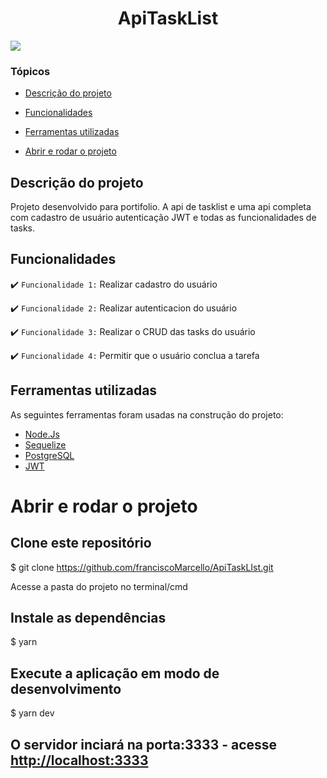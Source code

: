 <h1 align="center"> ApiTaskList </h1>
<p >
<img src="http://img.shields.io/static/v1?label=STATUS&message=CONCLUIDO&color=GREEN&style=for-the-badge"/>
</p>

### Tópicos 

- [Descrição do projeto](#descrição-do-projeto)

- [Funcionalidades](#funcionalidades)

- [Ferramentas utilizadas](#ferramentas-utilizadas)

- [Abrir e rodar o projeto](#abrir-e-rodar-o-projeto)


## Descrição do projeto 
Projeto desenvolvido para portifolio. A api de tasklist e uma api completa com cadastro de usuário autenticação JWT e todas as funcionalidades de tasks.



## Funcionalidades

:heavy_check_mark: `Funcionalidade 1:` Realizar cadastro do usuário

:heavy_check_mark: `Funcionalidade 2:` Realizar autenticacion do usuário

:heavy_check_mark: `Funcionalidade 3:` Realizar o CRUD das tasks do usuário

:heavy_check_mark: `Funcionalidade 4:` Permitir que o usuário conclua a tarefa




## Ferramentas utilizadas


As seguintes ferramentas foram usadas na construção do projeto:


- [Node.Js](https://nodejs.org/en/)
- [Sequelize](https://sequelize.org/)
- [PostgreSQL](https://www.postgresql.org/)
- [JWT](https://jwt.io/)

  
# Abrir e rodar o projeto
## Clone este repositório
$ git clone <https://github.com/franciscoMarcello/ApiTaskLIst.git>

Acesse a pasta do projeto no terminal/cmd


## Instale as dependências
$ yarn

## Execute a aplicação em modo de desenvolvimento
$ yarn dev

## O servidor inciará na porta:3333 - acesse <http://localhost:3333>


  
  
  
  
  
